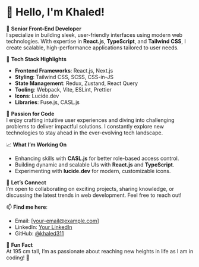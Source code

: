 # 👋 Hello, I'm Khaled!

🎯 **Senior Front-End Developer**  
I specialize in building sleek, user-friendly interfaces using modern web technologies. With expertise in **React.js**, **TypeScript**, and **Tailwind CSS**, I create scalable, high-performance applications tailored to user needs.

🔧 **Tech Stack Highlights**  
- **Frontend Frameworks**: React.js, Next.js  
- **Styling**: Tailwind CSS, SCSS, CSS-in-JS  
- **State Management**: Redux, Zustand, React Query  
- **Tooling**: Webpack, Vite, ESLint, Prettier  
- **Icons**: Lucide.dev  
- **Libraries**: Fuse.js, CASL.js  

🌟 **Passion for Code**  
I enjoy crafting intuitive user experiences and diving into challenging problems to deliver impactful solutions. I constantly explore new technologies to stay ahead in the ever-evolving tech landscape.

📈 **What I’m Working On**  
- Enhancing skills with **CASL.js** for better role-based access control.  
- Building dynamic and scalable UIs with **React.js** and **TypeScript**.  
- Experimenting with **lucide.dev** for modern, customizable icons.  

💬 **Let’s Connect**  
I’m open to collaborating on exciting projects, sharing knowledge, or discussing the latest trends in web development. Feel free to reach out!

📫 **Find me here**:  
- Email: [your-email@example.com]  
- LinkedIn: [Your LinkedIn](#)  
- GitHub: [@khaled311](https://github.com/khaled311)  

🚀 **Fun Fact**  
At 195 cm tall, I’m as passionate about reaching new heights in life as I am in coding! 🌟
